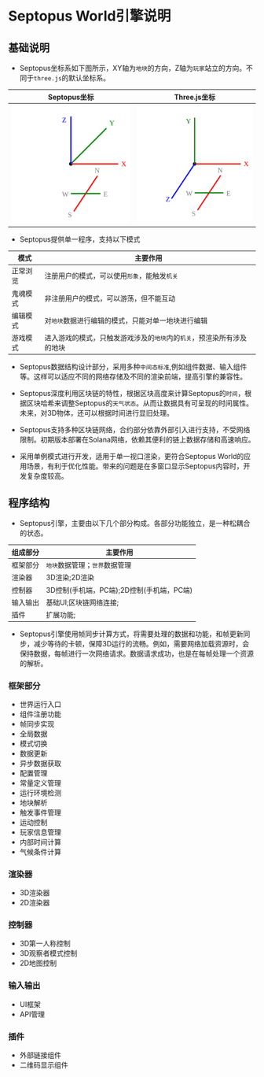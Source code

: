 # Septopus World引擎说明

## 基础说明

* Septopus坐标系如下图所示，XY轴为`地块`的方向，Z轴为`玩家`站立的方向。不同于`three.js`的默认坐标系。

|  Septopus坐标   | Three.js坐标  |
|  ----  | ----  |
| ![Septopus坐标系](../images/ax.septopus.svg)  | ![Three.js坐标系](../images/ax.three.js.svg) |

* Septopus提供单一程序，支持以下模式

|  模式   | 主要作用  |
|  ----  | ----  |
| 正常浏览  | 注册用户的模式，可以使用`形象`，能触发`机关` |
| 鬼魂模式  | 非注册用户的模式，可以游荡，但不能互动 |
| 编辑模式  | 对`地块`数据进行编辑的模式，只能对单一地块进行编辑 |
| 游戏模式  | 进入游戏的模式，只触发游戏涉及的`地块`内的`机关`，预渲染所有涉及的地块 |

* Septopus数据结构设计部分，采用多种`中间态标准`,例如组件数据、输入组件等。这样可以适应不同的网络存储及不同的渲染前端，提高引擎的兼容性。

* Septopus深度利用区块链的特性，根据区块高度来计算Septopus的`时间`，根据区块哈希来调整Septopus的`天气状态`。从而让数据具有可呈现的时间属性。未来，对3D物体，还可以根据时间进行显旧处理。

* Septopus支持多种区块链网络，合约部分依靠外部引入进行支持，不受网络限制。初期版本部署在Solana网络，依赖其便利的链上数据存储和高速响应。

* 采用单例模式进行开发，适用于单一视口渲染，更符合Septopus World的应用场景，有利于优化性能。带来的问题是在多窗口显示Septopus内容时，开发复杂度较高。

## 程序结构

* Septopus引擎，主要由以下几个部分构成。各部分功能独立，是一种松耦合的状态。

|  组成部分   | 主要作用  |
|  ----  | ----  |
| 框架部分  | `地块`数据管理；`世界`数据管理 |
| 渲染器  | 3D渲染;2D渲染 |
| 控制器  | 3D控制(手机端，PC端);2D控制(手机端，PC端) |
| 输入输出  | 基础UI;区块链网络连接; |
| 插件  | 扩展功能; |

* Septopus引擎使用帧同步计算方式，将需要处理的数据和功能，和帧更新同步，减少等待的卡顿，保障3D运行的流畅。例如，需要网络加载资源时，会保持数据，每帧进行一次网络请求。数据请求成功，也是在每帧处理一个资源的解析。

### 框架部分

* 世界运行入口
* 组件注册功能
* 帧同步实现
* 全局数据
* 模式切换
* 数据更新
* 异步数据获取
* 配置管理
* 常量定义管理
* 运行环境检测
* 地块解析
* 触发事件管理
* 运动控制
* 玩家信息管理
* 内部时间计算
* 气候条件计算

### 渲染器

* 3D渲染器
* 2D渲染器

### 控制器

* 3D第一人称控制
* 3D观察者模式控制
* 2D地图控制

### 输入输出

* UI框架
* API管理

### 插件

* 外部链接组件
* 二维码显示组件